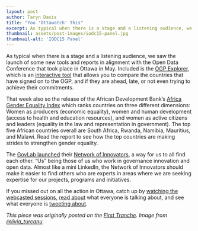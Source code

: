 ```yaml
---
layout: post
author: Taryn Davis
title: "You 'Ottawatch' This"
excerpt: As typical when there is a stage and a listening audience, we saw the launch of some new tools and reports in alignment with the Open Data Conference that took place in Ottawa in May...
thumbnail: assets/post-images/iodc15-panel.jpg
thumbnail-alt: 'IODC15 Panel'
---
```


As typical when there is a stage and a listening audience, we saw the launch of some new tools and reports in alignment with the Open Data Conference that took place in Ottawa in May. Included is the [OGP Explorer](http://www.opengovpartnership.org/explorer/all-data.html), which is an [interactive tool](http://www.opengovpartnership.org/blog/paul-maassen/2015/05/28/introducing-ogp-explorer) that allows you to compare the countries that have signed on to the OGP, and if they are ahead, late, or not even trying to achieve their commitments.

That week also so the release of the African Development Bank’s [Africa Gender Equality Index](http://www.afdb.org/fileadmin/uploads/afdb/Documents/Publications/African_Gender_Equality_Index_2015-EN.pdf) which ranks countries on three different dimensions: Women as producers (economic equality), women and human development (access to health and education resources), and women as active citizens and leaders (equality in the law and representation in government). The top five African countries overall are South Africa, Rwanda, Namibia, Mauritius, and Malawi. Read the report to see how the top countries are making strides to strengthen gender equality.

The [GovLab launched](http://thegovlab.org/network-of-innovators-expert-networking-for-open-data/) their [Network of Innovators](http://noi.thegovlab.org/), a way for us to all find each other. “Us” being those of us who work in governance innovation and open data. Almost like a mini LinkedIn, the Network of Innovators should make it easier to find others who are experts in areas where we are seeking expertise for our projects, programs and initiatives.

If you missed out on all the action in Ottawa, catch up by [watching the webcasted sessions](http://opendatacon.org/webcast/), [read about](http://opendatacon.org/building-standards-from-the-ground-up/) what everyone is talking about, and see what everyone is [tweeting about](https://twitter.com/hashtag/IODC15%3Fsrc=hash).

*This piece was originally posted on the [First Tranche](http://aiddata.org/blog/this-week-you-ottawatch-this). Image from [@livia_turcanu](https://twitter.com/livia_turcanu/status/603980603889856512).*

